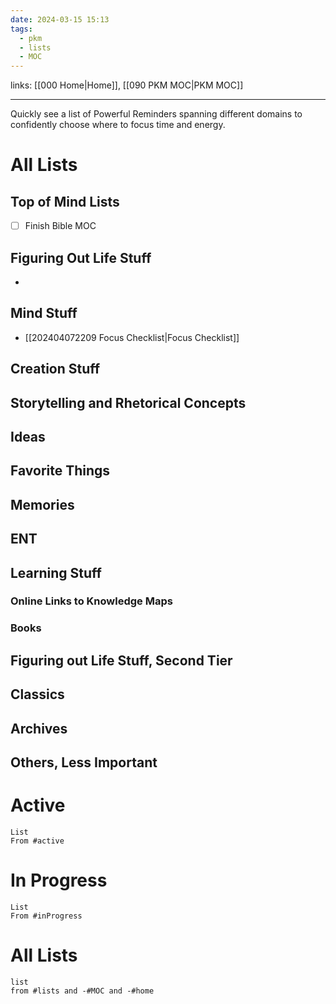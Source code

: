 ```yaml
---
date: 2024-03-15 15:13
tags:
  - pkm
  - lists
  - MOC
---
```

links: [[000 Home|Home]], [[090 PKM MOC|PKM MOC]]

---
Quickly see a list of Powerful Reminders spanning different domains to confidently choose where to focus time and energy. 

# All Lists
## Top of Mind Lists
- [ ] Finish Bible MOC
## Figuring Out Life Stuff
- 
## Mind Stuff
- [[202404072209 Focus Checklist|Focus Checklist]]
## Creation Stuff

## Storytelling and Rhetorical Concepts

## Ideas

## Favorite Things

## Memories

## ENT

## Learning Stuff

### Online Links to Knowledge Maps

### Books

## Figuring out Life Stuff, Second Tier

## Classics

## Archives

## Others, Less Important

# Active
```dataview
List
From #active 
```
# In Progress
```dataview
List
From #inProgress 
```
# All Lists
```dataview
list
from #lists and -#MOC and -#home
```

